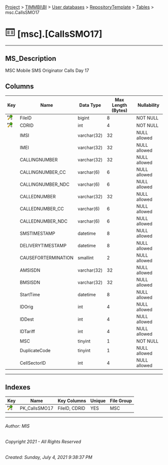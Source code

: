 #### 

[Project](../../../../index.md) > [TIMMBI\\BI](../../../index.md) > [User databases](../../index.md) > [RepositoryTemplate](../index.md) > [Tables](Tables.md) > msc.CallsSMO17

# ![Tables](../../../../Images/Table32.png) [msc].[CallsSMO17]

---

## <a name="#description"></a>MS_Description

MSC Mobile SMS Originator Calls Day 17

## <a name="#columns"></a>Columns

| Key | Name | Data Type | Max Length (Bytes) | Nullability |
|---|---|---|---|---|
| [![Cluster Primary Key PK_CallsSMO17: FileID\CDRID](../../../../Images/pkcluster.png)](#indexes) | FileID | bigint | 8 | NOT NULL |
| [![Cluster Primary Key PK_CallsSMO17: FileID\CDRID](../../../../Images/pkcluster.png)](#indexes) | CDRID | int | 4 | NOT NULL |
|  | IMSI | varchar(32) | 32 | NULL allowed |
|  | IMEI | varchar(32) | 32 | NULL allowed |
|  | CALLINGNUMBER | varchar(32) | 32 | NULL allowed |
|  | CALLINGNUMBER_CC | varchar(6) | 6 | NULL allowed |
|  | CALLINGNUMBER_NDC | varchar(6) | 6 | NULL allowed |
|  | CALLEDNUMBER | varchar(32) | 32 | NULL allowed |
|  | CALLEDNUMBER_CC | varchar(6) | 6 | NULL allowed |
|  | CALLEDNUMBER_NDC | varchar(6) | 6 | NULL allowed |
|  | SMSTIMESTAMP | datetime | 8 | NULL allowed |
|  | DELIVERYTIMESTAMP | datetime | 8 | NULL allowed |
|  | CAUSEFORTERMINATION | smallint | 2 | NULL allowed |
|  | AMSISDN | varchar(32) | 32 | NULL allowed |
|  | BMSISDN | varchar(32) | 32 | NULL allowed |
|  | StartTime | datetime | 8 | NULL allowed |
|  | IDOrig | int | 4 | NULL allowed |
|  | IDDest | int | 4 | NULL allowed |
|  | IDTariff | int | 4 | NULL allowed |
|  | MSC | tinyint | 1 | NOT NULL |
|  | DuplicateCode | tinyint | 1 | NULL allowed |
|  | CellSectorID | int | 4 | NULL allowed |


---

## <a name="#indexes"></a>Indexes

| Key | Name | Key Columns | Unique | File Group |
|---|---|---|---|---|
| [![Cluster Primary Key PK_CallsSMO17: FileID\CDRID](../../../../Images/pkcluster.png)](#indexes) | PK_CallsSMO17 | FileID, CDRID | YES | MSC |


---

###### Author:  MIS

###### Copyright 2021 - All Rights Reserved

###### Created: Sunday, July 4, 2021 9:38:37 PM

